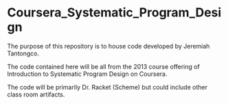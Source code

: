 Coursera_Systematic_Program_Design
==================================

The purpose of this repository is to house code developed by Jeremiah Tantongco.

The code contained here will be all from the 2013 course offering of Introduction to Systematic Program Design on Coursera.

The code will be primarily Dr. Racket (Scheme) but could include other class room artifacts.
